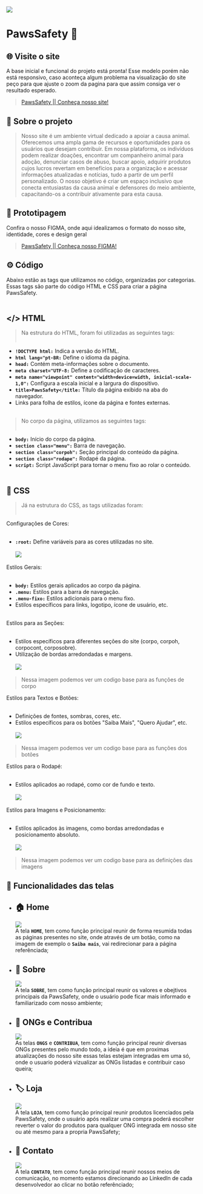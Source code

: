 # <img src="img/capatopo.jpg">
# PawsSafety 🐾

## 🌐 Visite o site 
A base inicial e funcional do projeto está pronta! Esse modelo porém não está responsivo, caso aconteça algum problema na visualização do site peço para que ajuste o zoom da pagina para que assim consiga ver o resultado esperado.<br />
> [PawsSafety || Conheça nosso site! ](https://pawssafety.netlify.app/)

## 📜 Sobre o projeto 
> Nosso site é um ambiente virtual dedicado a apoiar a causa animal. Oferecemos uma ampla gama de recursos e oportunidades para os usuários que desejam contribuir. Em nossa plataforma, os indivíduos podem realizar doações, encontrar um companheiro animal para adoção, denunciar casos de abuso, buscar apoio, adquirir produtos cujos lucros revertam em benefícios para a organização e acessar informações atualizadas e notícias, tudo a partir de um perfil personalizado. O nosso objetivo é criar um espaço inclusivo que conecta entusiastas da causa animal e defensores do meio ambiente, capacitando-os a contribuir ativamente para esta causa.


## 📂 Prototipagem
Confira o nosso FIGMA, onde aqui idealizamos o formato do nosso site, identidade, cores e design geral<br />
> [PawsSafety || Conheça nosso FIGMA! ](https://www.figma.com/file/4BZW83YcSUZudV12h0fniL/PawsSafety-Page?type=design&node-id=0-1&mode=design&t=hGjAcsi8cmQYh7lF-0)


## ⚙️ Código 
Abaixo estão as tags que utilizamos no código, organizadas por categorias. Essas tags são parte do código HTML e CSS para criar a página PawsSafety. <br /><br />

## </> HTML 
> Na estrutura do HTML, foram foi utilizadas as seguintes tags:<br /><br />

* **`!DOCTYPE html:`**  Indica a versão do HTML.<br />
* **`html lang="pt-BR:`** Define o idioma da página.<br />
* **`head:`** Contém meta-informações sobre o documento.<br />
* **`meta charset="UTF-8:`** Define a codificação de caracteres.<br />
* **`meta name="viewpoint" content="width=device=width, inicial-scale-1,0":`** Configura a escala inicial e a largura do dispositivo.<br />
* **`title>PawsSafety</title:`** Título da página exibido na aba do navegador.<br />
*  Links para folha de estilos, ícone da página e fontes externas.<br /><br />

> No corpo da página, utilizamos as seguintes tags:<br /><br />

* **`body:`** Início do corpo da página.<br />
* **`section class="menu":`** Barra de navegação.<br />
* **`section class="corpoh":`** Seção principal do conteúdo da página.<br />
* **`section class="rodape":`** Rodapé da página.<br />
* **`script:`** Script JavaScript para tornar o menu fixo ao rolar o conteúdo.<br /><br />

## 🎨 CSS
> Já na estrutura do CSS, as tags utilizadas foram:<br /><br />

Configurações de Cores:<br /><br />

* **`:root:`** Define variáveis para as cores utilizadas no site.<br /><br />
<img src="img/1root.jpg"><br />

Estilos Gerais:<br /><br />

* **`body:`** Estilos gerais aplicados ao corpo da página.<br />
* **`.menu:`** Estilos para a barra de navegação.<br />
* **`.menu-fixo:`** Estilos adicionais para o menu fixo.<br />
* Estilos específicos para links, logotipo, ícone de usuário, etc.<br /><br />


Estilos para as Seções:<br /><br />

* Estilos específicos para diferentes seções do site (corpo, corpoh, corpocont, corposobre).<br />
* Utilização de bordas arredondadas e margens.<br /><br />
<img src="img/2corpo.jpg"><br />
> Nessa imagem podemos ver um codigo base para as funções de corpo<br />

Estilos para Textos e Botões:<br /><br />

* Definições de fontes, sombras, cores, etc.<br />
* Estilos específicos para os botões "Saiba Mais", "Quero Ajudar", etc.<br /><br />
<img src="img/3botoes.jpg"><br />
> Nessa imagem podemos ver um codigo base para as funções dos botões<br />

Estilos para o Rodapé:<br /><br />

* Estilos aplicados ao rodapé, como cor de fundo e texto.<br /><br />
<img src="img/4rodape.jpg"><br />

Estilos para Imagens e Posicionamento:<br /><br />

* Estilos aplicados às imagens, como bordas arredondadas e posicionamento absoluto.<br /><br />
<img src="img/5imagens.jpg"><br />
> Nessa imagem podemos ver um codigo base para as definições das imagens<br />

## 🎯 Funcionalidades das telas

* ## 🏠 Home
    <img src="img/1home.jpg"><br />
    A tela **`HOME`**, tem como função principal reunir de forma resumida todas as páginas presentes no site, onde através de um botão, como na imagem de exemplo o **`Saiba mais`**, vai redirecionar para a página referênciada;
* ## 🔎 Sobre
    <img src="img/2sobre.jpg"><br />
    A tela **`SOBRE`**, tem como função principal reunir os valores e obejtivos principais da PawsSafety, onde o usuário pode ficar mais informado e familiarizado com nosso ambiente;
* ## 🤝 ONGs e Contribua
    <img src="img/3ongsecont.jpg"><br />
    As telas **`ONGS`** e **`CONTRIBUA`**, tem como função principal reunir diversas ONGs presentes pelo mundo todo, a ideia é que em proximas atualizações do nosso site essas telas estejam integradas em uma só, onde o usuario poderá vizualizar as ONGs listadas e contribuir caso queira;
* ## 🏷️ Loja
    <img src="img/4loja.jpg"><br />
    A tela **`LOJA`**, tem como função principal reunir produtos licenciados pela PawsSafety, onde o usuário após realizar uma compra poderá escolher reverter o valor do produtos para qualquer ONG integrada em nosso site ou até mesmo para a propria PawsSafety;
* ## 💬 Contato
    <img src="img/5contato.jpg"><br />
    A tela **`CONTATO`**, tem como função principal reunir nossos meios de comunicação, no momento estamos direcionando ao LinkedIn de cada desenvolvedor ao clicar no botão referênciado;

